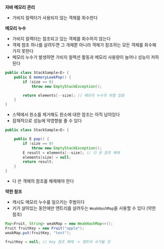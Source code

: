**자바 메모리 관리**
- 가비지 컬렉터가 사용되지 않는 객체를 회수한다

**메모리 누수**
- 가비지 컬렉터는 참조되고 있는 객체를 회수하지 않는다
- 객체 참조 하나를 살려두면 그 개체뿐 아니라 객체가 참조하는 모든 객체를 회수해가지 못한다
- 메모리 누수가 발생하면 가비지 컬렉션 활동과 메모리 사용량이 늘어나 성능이 저하된다

```java
public class StackSample<E> {
    public E memoryLeakPop() {
        if (size == 0)
            throw new EmptyStackException();

        return elements[--size]; // 메모리 누수의 위험 있음
    }
}
```
- 스택에서 원소를 제거해도 원소에 대한 참조는 아직 남아있다
- 잠재적으로 성능에 악영향을 줄 수 있다

```java
public class StackSample<E> {

    public E pop() {
        if (size == 0)
            throw new EmptyStackException();
        E result = elements[--size]; // 다 쓴 참조 해제
        elements[size] = null;
        return result;
    }
}
```
- 다 쓴 객체의 참조를 해제해야 한다

**약한 참조**
- 캐시도 메모리 누수를 일으키는 주범이다
- 키가 살아있는 동안에만 엔트리를 살려두는 `WeakHashMap`을 사용할 수 있다 (약한 참조)
```java
Map<Fruit, String> weakMap = new WeakHashMap<>();
Fruit fruitKey = new Fruit("apple");
weakMap.put(fruitKey, "test");

fruitKey = null; // key 참조 해제 -> 엔트리 수거될 것
```
